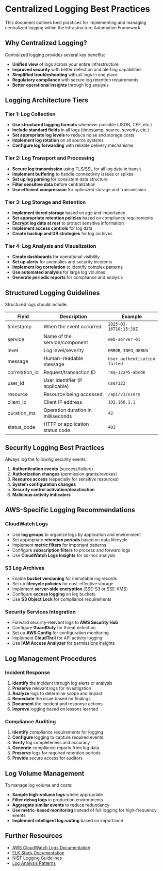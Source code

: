 # Centralized Logging Best Practices

This document outlines best practices for implementing and managing centralized logging within the Infrastructure Automation Framework.

## Why Centralized Logging?

Centralized logging provides several key benefits:

- **Unified view** of logs across your entire infrastructure
- **Improved security** with better detection and alerting capabilities
- **Simplified troubleshooting** with all logs in one place
- **Regulatory compliance** with secure log retention requirements
- **Better operational insights** through log analysis

## Logging Architecture Tiers

### Tier 1: Log Collection

- **Use structured logging formats** whenever possible (JSON, CEF, etc.)
- **Include standard fields** in all logs (timestamp, source, severity, etc.)
- **Set appropriate log levels** to reduce noise and storage costs
- **Implement log rotation** on all source systems
- **Configure log forwarding** with reliable delivery mechanisms

### Tier 2: Log Transport and Processing

- **Secure log transmission** using TLS/SSL for all log data in transit
- **Implement buffering** to handle connectivity issues or spikes
- **Set up log parsing** for consistent data structure
- **Filter sensitive data** before centralization
- **Use efficient compression** for optimized storage and transmission

### Tier 3: Log Storage and Retention

- **Implement tiered storage** based on age and importance
- **Set appropriate retention policies** based on compliance requirements
- **Encrypt log data at rest** to protect sensitive information
- **Implement access controls** for log data
- **Create backup and DR strategies** for log archives

### Tier 4: Log Analysis and Visualization

- **Create dashboards** for operational visibility
- **Set up alerts** for anomalies and security incidents
- **Implement log correlation** to identify complex patterns
- **Use automated analysis** for large log volumes
- **Generate periodic reports** for compliance and analysis

## Structured Logging Guidelines

Structured logs should include:

| Field | Description | Example |
|-------|-------------|---------|
| timestamp | When the event occurred | `2025-03-16T10:15:30Z` |
| service | Name of the service/component | `web-server-01` |
| level | Log level/severity | `ERROR`, `INFO`, `DEBUG` |
| message | Human-readable message | `User authentication failed` |
| correlation_id | Request/transaction ID | `req-12345-abcde` |
| user_id | User identifier (if applicable) | `user123` |
| resource | Resource being accessed | `/api/v1/users` |
| client_ip | Client IP address | `192.168.1.1` |
| duration_ms | Operation duration in milliseconds | `42` |
| status_code | HTTP or application status code | `403` |

## Security Logging Best Practices

Always log the following security events:

1. **Authentication events** (success/failure)
2. **Authorization changes** (permission grants/revokes)
3. **Resource access** (especially for sensitive resources)
4. **System configuration changes**
5. **Security control activation/deactivation**
6. **Malicious activity indicators**

## AWS-Specific Logging Recommendations

### CloudWatch Logs

- Use **log groups** to organize logs by application and environment
- Set appropriate **retention periods** based on data lifecycle
- Implement **metric filters** for important patterns
- Configure **subscription filters** to process and forward logs
- Use **CloudWatch Logs Insights** for ad-hoc analysis

### S3 Log Archives

- Enable **bucket versioning** for immutable log records
- Set up **lifecycle policies** for cost-effective storage
- Implement **server-side encryption** (SSE-S3 or SSE-KMS)
- Configure **access logging** on log buckets
- Use **S3 Object Lock** for compliance requirements

### Security Services Integration

- Forward security-relevant logs to **AWS Security Hub**
- Configure **GuardDuty** for threat detection
- Set up **AWS Config** for configuration monitoring
- Implement **CloudTrail** for API activity logging
- Use **IAM Access Analyzer** for permissions insights

## Log Management Procedures

### Incident Response

1. **Identify** the incident through log alerts or analysis
2. **Preserve** relevant logs for investigation
3. **Analyze** logs to determine scope and impact
4. **Remediate** the issue based on findings
5. **Document** the incident and response actions
6. **Improve** logging based on lessons learned

### Compliance Auditing

1. **Identify** compliance requirements for logging
2. **Configure** logging to capture required events
3. **Verify** log completeness and accuracy
4. **Generate** compliance reports from log data
5. **Preserve** logs for required retention periods
6. **Provide** secure access for auditors

## Log Volume Management

To manage log volume and costs:

- **Sample high-volume logs** where appropriate
- **Filter debug logs** in production environments
- **Aggregate similar events** to reduce redundancy
- **Use metric-based monitoring** instead of full logging for high-frequency events
- **Implement intelligent log routing** based on importance

## Further Resources

- [AWS CloudWatch Logs Documentation](https://docs.aws.amazon.com/AmazonCloudWatch/latest/logs/WhatIsCloudWatchLogs.html)
- [ELK Stack Documentation](https://www.elastic.co/guide/index.html)
- [NIST Logging Guidelines](https://csrc.nist.gov/publications/detail/sp/800-92/final)
- [Log Analysis Patterns](https://medium.com/@siddharth.d0/log-analytics-best-practices-b1a6a1e51a91) 